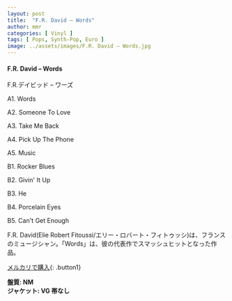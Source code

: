 ```yaml
---
layout: post
title:  "F.R. David – Words"
author: mmr
categories: [ Vinyl ]
tags: [ Pops, Synth-Pop, Euro ]
image: ../assets/images/F.R. David – Words.jpg
---
```


#### F.R. David – Words

F.R.デイビッド – ワーズ

A1. Words

A2. Someone To Love

A3. Take Me Back

A4. Pick Up The Phone

A5. Music

B1. Rocker Blues

B2. Givin' It Up

B3. He

B4. Porcelain Eyes

B5. Can't Get Enough

F.R. David(Elie Robert Fitoussi/エリー・ロバート・フィトゥッシ)は、フランスのミュージシャン。「Words」は、彼の代表作でスマッシュヒットとなった作品。

[メルカリで購入](https://jp.mercari.com/item/m12381880039){: .button1}

<div class="mt-4 mb-4 d-flex align-items-center">
<strong class="mr-1">盤質: NM</strong>
</div>
<div class="mt-4 mb-4 d-flex align-items-center">
<strong class="mr-1">ジャケット: VG 帯なし</strong>
</div>
